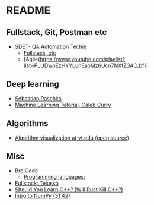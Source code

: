 # README

## Fullstack, Git, Postman etc

- SDET- QA Automation Techie
  - [Fullstack, etc](https://www.youtube.com/@sdetpavan/videos)
  - [Agile(https://www.youtube.com/playlist?list=PLUDwpEzHYYLunEaoMz6Ucn7NXfZ3A0_bf)]

## Deep learning

- [Sebastian Raschka](https://sebastianraschka.com/teaching/)
- [Machine Learning Tutorial, Caleb Curry](https://www.youtube.com/playlist?list=PL_c9BZzLwBRIPaKlO5huuWQdcM3iYqF2w)

## Algorithms

- [Algorithm visualization at vt.edu (open source)](https://github.com/OpenDSA/OpenDSA)

## Misc

- Bro Code
  - [Programming languages: ](https://www.youtube.com/@BroCodez/playlists)
- [Fullstack: Telusko](https://www.youtube.com/@Telusko/playlists)
- [Should You Learn C++? (Will Rust Kill C++?)](https://youtu.be/_F4ZB0tiqsE)
- [Intro to NumPy (31:42)](https://github.com/rasbt/stat451-machine-learning-fs20/blob/master/L04/04_scipython__code.ipynb)
